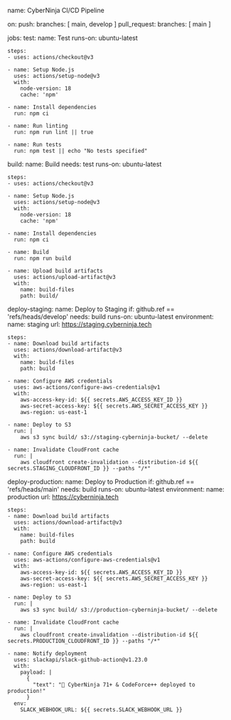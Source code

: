 name: CyberNinja CI/CD Pipeline

on:
  push:
    branches: [ main, develop ]
  pull_request:
    branches: [ main ]

jobs:
  test:
    name: Test
    runs-on: ubuntu-latest
    
    steps:
    - uses: actions/checkout@v3
    
    - name: Setup Node.js
      uses: actions/setup-node@v3
      with:
        node-version: 18
        cache: 'npm'
        
    - name: Install dependencies
      run: npm ci
      
    - name: Run linting
      run: npm run lint || true
      
    - name: Run tests
      run: npm test || echo "No tests specified"
  
  build:
    name: Build
    needs: test
    runs-on: ubuntu-latest
    
    steps:
    - uses: actions/checkout@v3
    
    - name: Setup Node.js
      uses: actions/setup-node@v3
      with:
        node-version: 18
        cache: 'npm'
        
    - name: Install dependencies
      run: npm ci
      
    - name: Build
      run: npm run build
      
    - name: Upload build artifacts
      uses: actions/upload-artifact@v3
      with:
        name: build-files
        path: build/
  
  deploy-staging:
    name: Deploy to Staging
    if: github.ref == 'refs/heads/develop'
    needs: build
    runs-on: ubuntu-latest
    environment:
      name: staging
      url: https://staging.cyberninja.tech
    
    steps:
    - name: Download build artifacts
      uses: actions/download-artifact@v3
      with:
        name: build-files
        path: build
        
    - name: Configure AWS credentials
      uses: aws-actions/configure-aws-credentials@v1
      with:
        aws-access-key-id: ${{ secrets.AWS_ACCESS_KEY_ID }}
        aws-secret-access-key: ${{ secrets.AWS_SECRET_ACCESS_KEY }}
        aws-region: us-east-1
        
    - name: Deploy to S3
      run: |
        aws s3 sync build/ s3://staging-cyberninja-bucket/ --delete
        
    - name: Invalidate CloudFront cache
      run: |
        aws cloudfront create-invalidation --distribution-id ${{ secrets.STAGING_CLOUDFRONT_ID }} --paths "/*"
  
  deploy-production:
    name: Deploy to Production
    if: github.ref == 'refs/heads/main'
    needs: build
    runs-on: ubuntu-latest
    environment:
      name: production
      url: https://cyberninja.tech
    
    steps:
    - name: Download build artifacts
      uses: actions/download-artifact@v3
      with:
        name: build-files
        path: build
        
    - name: Configure AWS credentials
      uses: aws-actions/configure-aws-credentials@v1
      with:
        aws-access-key-id: ${{ secrets.AWS_ACCESS_KEY_ID }}
        aws-secret-access-key: ${{ secrets.AWS_SECRET_ACCESS_KEY }}
        aws-region: us-east-1
        
    - name: Deploy to S3
      run: |
        aws s3 sync build/ s3://production-cyberninja-bucket/ --delete
        
    - name: Invalidate CloudFront cache
      run: |
        aws cloudfront create-invalidation --distribution-id ${{ secrets.PRODUCTION_CLOUDFRONT_ID }} --paths "/*"
        
    - name: Notify deployment
      uses: slackapi/slack-github-action@v1.23.0
      with:
        payload: |
          {
            "text": "🚀 CyberNinja 71+ & CodeForce++ deployed to production!"
          }
      env:
        SLACK_WEBHOOK_URL: ${{ secrets.SLACK_WEBHOOK_URL }}
